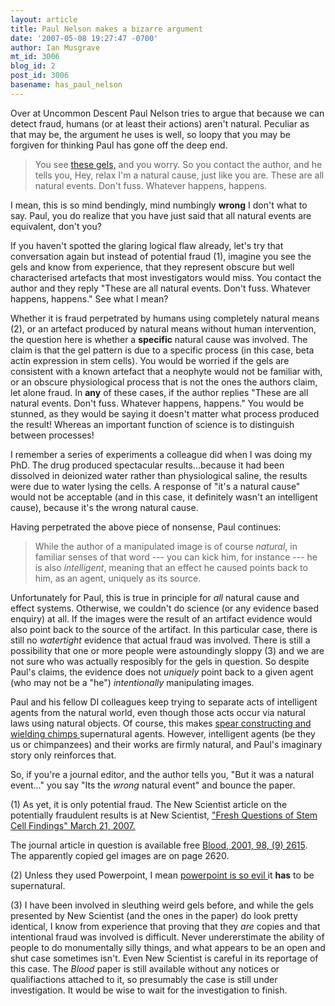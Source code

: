 ```yaml
---
layout: article
title: Paul Nelson makes a bizarre argument
date: '2007-05-08 19:27:47 -0700'
author: Ian Musgrave
mt_id: 3006
blog_id: 2
post_id: 3006
basename: has_paul_nelson
---
```

Over at Uncommon Descent Paul Nelson tries to argue that because we can detect fraud, humans (or at least their actions) aren't natural. Peculiar as that may be, the argument he uses is well, so loopy that you may be forgiven for thinking Paul has gone off the deep end. 

> You see [these gels,](http://www.newscientist.com/data/images/ns/cms/mg19325964.600/mg19325964.600-1_637.jpg) and you worry. So you contact the author, and he tells you, Hey, relax I'm a natural cause, just like you are. These are all natural events. Don't fuss. Whatever happens, happens.

I mean, this is so mind bendingly, mind numbingly **wrong** I don't what to say. Paul, you do realize that you have just said that all natural events are equivalent, don't you?

If you haven't spotted the glaring logical flaw already, let's try that conversation again but instead of potential fraud (1), imagine you see the gels and know from experience, that they represent obscure but well characterised artefacts that most investigators would miss. You contact the author and they reply "These are all natural events. Don't fuss. Whatever happens, happens." See what I mean?

Whether it is fraud perpetrated by humans using completely natural means (2), or an artefact produced by natural means without human intervention, the question here is 
whether a **specific** natural cause was involved. The claim is that the gel pattern is due to a specific process (in this case, beta actin expression in stem cells). You would be worried if the gels are consistent with a known artefact that a neophyte would not be familiar with, or an obscure physiological process that is not the ones the authors claim, let alone fraud. In **any** of these cases, if the author replies "These are all natural events. Don't fuss. Whatever happens, happens." You would be stunned, as they would be saying it doesn't matter what process produced the result! Whereas an important function of science is to distinguish between processes!

I remember a series of experiments a colleague did when I was doing my PhD. The drug produced spectacular results...because it had been dissolved in deionized water rather than physiological saline, the results were due to water lysing the cells. A response of "it's a natural cause" would not be acceptable (and in this case, it definitely wasn't an intelligent cause), because it's the wrong natural cause.

Having perpetrated the above piece of nonsense, Paul continues:

>  While the author of a manipulated image is of course _natural_, in familiar senses of that word --- you can kick him, for instance --- he is also _intelligent_, meaning that an effect he caused points back to him, as an agent, uniquely as its source.

Unfortunately for Paul, this is true in principle for _all_ natural cause and effect systems. Otherwise, we couldn't do science (or any evidence based enquiry) at all. If the images were the result of an artifact evidence would also point back to the source of the artifact. In this particular case, there is still no _watertight_ evidence that actual fraud was involved. There is still a possibility that one or more people were astoundingly sloppy (3) and we are not sure who was actually resposibly for the gels in question. So despite Paul's claims, the evidence does not _uniquely_ point back to a given agent (who may not be a "he") _intentionally_ manipulating images. 

Paul and his fellow DI colleagues keep trying to separate acts of intelligent agents from the natural world, even though those acts occur via natural laws using natural objects. Of course,  this makes [ spear constructing and wielding chimps ](http://www.newscientist.com/article.ns?id=dn11234) supernatural agents.  However, intelligent agents (be they us or chimpanzees) and their works are firmly natural, and Paul's imaginary story only reinforces that.

So, if you're a journal editor, and the author tells you, "But it was a natural event..." you say "Its the _wrong_ natural event" and bounce the paper. 

(1) As yet, it is only potential fraud. The New Scientist article on the potentially fraudulent results is at New Scientist, ["Fresh Questions of Stem Cell Findings" March 21, 2007.]( http://www.newscientist.com/channel/opinion/mg19325964.600-fresh-questions-on-stem-cell-findings.html)

The journal article in question is available free [Blood, 2001, 98, (9) 2615](http://bloodjournal.hematologylibrary.org/cgi/reprint/98/9/2615). The apparently copied gel images are on page 2620.

(2) Unless they used Powerpoint, I mean [ powerpoint is so evil ](http://www.wired.com/wired/archive/11.09/ppt2.html) it **has** to be supernatural.

(3) I have been involved in sleuthing weird gels before, and while the gels presented by New Scientist (and the ones in the paper) do look pretty identical, I know from experience that proving that they _are_ copies and that intentional fraud was involved is difficult. Never undererstimate the ability of people to do monumentally silly things, and what appears to be an open and shut case sometimes isn't. Even New Scientist is careful in its reportage of this case. The _Blood_ paper is still available without any notices or qualifiactions attached to it, so presumably the case is still under investigation. It would be wise to wait for the investigation to finish.
